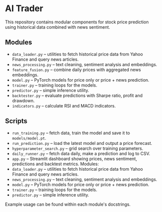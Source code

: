 # AI Trader

This repository contains modular components for stock price prediction using historical data combined with news sentiment.

## Modules
- `data_loader.py` – utilities to fetch historical price data from Yahoo Finance and query news articles.
- `news_processing.py` – text cleaning, sentiment analysis and embeddings.
- `feature_fusion.py` – combine daily prices with aggregated news embeddings.
- `model.py` – PyTorch models for price only or price + news prediction.
- `trainer.py` – training loops for the models.
- `predictor.py` – simple inference utility.
- `backtester.py` – evaluate predictions with Sharpe ratio, profit and drawdown.
- `indicators.py` – calculate RSI and MACD indicators.

## Scripts
- `run_training.py` – fetch data, train the model and save it to `models/model.pt`.
- `run_prediction.py` – load the latest model and output a price forecast.
- `hyperparameter_search.py` – grid search over training parameters.
- `daily_runner.py` – fetch data daily, make a prediction and log to CSV.
- `app.py` – Streamlit dashboard showing prices, news sentiment, predictions and backtest metrics.
Modules:
- `data_loader.py` – utilities to fetch historical price data from Yahoo Finance and query news articles.
- `news_processing.py` – text cleaning, sentiment analysis and embeddings.
- `model.py` – PyTorch models for price only or price + news prediction.
- `trainer.py` – training loops for the models.
- `predictor.py` – simple inference utility.

Example usage can be found within each module's docstrings.
